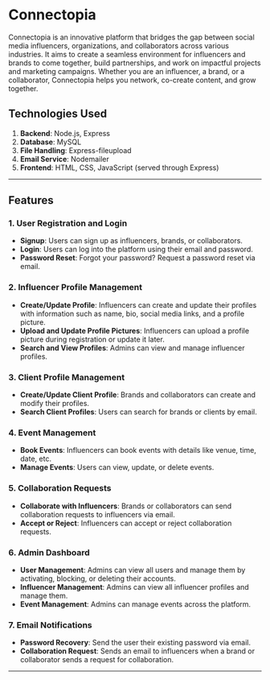 # Connectopia

Connectopia is an innovative platform that bridges the gap between social media influencers, organizations, and collaborators across various industries. It aims to create a seamless environment for influencers and brands to come together, build partnerships, and work on impactful projects and marketing campaigns. Whether you are an influencer, a brand, or a collaborator, Connectopia helps you network, co-create content, and grow together.

## Technologies Used

1. **Backend**: Node.js, Express
2. **Database**: MySQL
3. **File Handling**: Express-fileupload
4. **Email Service**: Nodemailer
5. **Frontend**: HTML, CSS, JavaScript (served through Express)

---

## Features

### 1. **User Registration and Login**
   - **Signup**: Users can sign up as influencers, brands, or collaborators.
   - **Login**: Users can log into the platform using their email and password.
   - **Password Reset**: Forgot your password? Request a password reset via email.

### 2. **Influencer Profile Management**
   - **Create/Update Profile**: Influencers can create and update their profiles with information such as name, bio, social media links, and a profile picture.
   - **Upload and Update Profile Pictures**: Influencers can upload a profile picture during registration or update it later.
   - **Search and View Profiles**: Admins can view and manage influencer profiles.

### 3. **Client Profile Management**
   - **Create/Update Client Profile**: Brands and collaborators can create and modify their profiles.
   - **Search Client Profiles**: Users can search for brands or clients by email.

### 4. **Event Management**
   - **Book Events**: Influencers can book events with details like venue, time, date, etc.
   - **Manage Events**: Users can view, update, or delete events.

### 5. **Collaboration Requests**
   - **Collaborate with Influencers**: Brands or collaborators can send collaboration requests to influencers via email.
   - **Accept or Reject**: Influencers can accept or reject collaboration requests.

### 6. **Admin Dashboard**
   - **User Management**: Admins can view all users and manage them by activating, blocking, or deleting their accounts.
   - **Influencer Management**: Admins can view all influencer profiles and manage them.
   - **Event Management**: Admins can manage events across the platform.

### 7. **Email Notifications**
   - **Password Recovery**: Send the user their existing password via email.
   - **Collaboration Request**: Sends an email to influencers when a brand or collaborator sends a request for collaboration.

---

